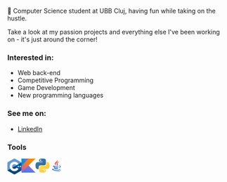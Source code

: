 🦆 Computer Science student at UBB Cluj, having fun while taking on the hustle.

Take a look at my passion projects and everything else I've been working on - it's just around the corner!


### Interested in:
* Web back-end
* Competitive Programming
* Game Development
* New programming languages

### See me on:
* [LinkedIn](https://www.linkedin.com/in/daniel-toda%C8%99c%C4%83-6661621ba/)

### Tools
<img align="left" alt="C++" width="32px" src="https://github.com/917-Todasca-Daniel/917-Todasca-Daniel/blob/main/images/c%2B%2B.png"/>
<img align="left" alt="Python" width="32px" src="https://github.com/917-Todasca-Daniel/917-Todasca-Daniel/blob/main/images/kotlin.png"/>
<img align="left" alt="Kotlin" width="32px" src="https://github.com/917-Todasca-Daniel/917-Todasca-Daniel/blob/main/images/python.png"/>
<img align="left" alt="Java" width="32px" src="https://github.com/917-Todasca-Daniel/917-Todasca-Daniel/blob/main/images/javapng.png"/>
